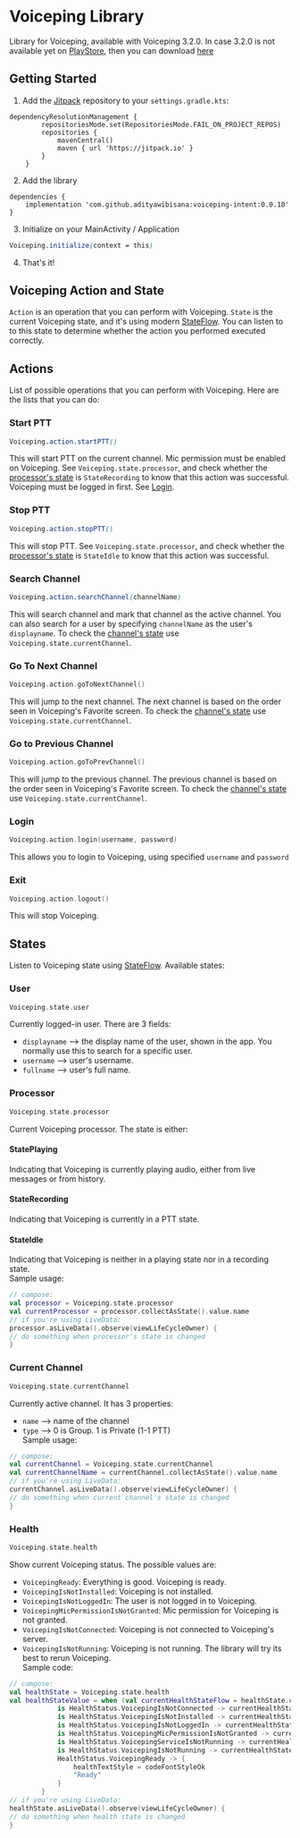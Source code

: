 


# Voiceping Library

Library for Voiceping, available with Voiceping 3.2.0. In case 3.2.0 is not available yet on [PlayStore](https://play.google.com/store/apps/details?id=com.media2359.voiceping.store), then you can download [here](https://drive.google.com/file/d/1pqhHLhSrxO0xpVa4-2LEfsCbdEezEi10/view?usp=drive_link)

## Getting Started
1. Add the [Jitpack](https://jitpack.io/#adityawibisana/voiceping-intent) repository to your `settings.gradle.kts`: 
```
dependencyResolutionManagement {
		repositoriesMode.set(RepositoriesMode.FAIL_ON_PROJECT_REPOS)
		repositories {
			mavenCentral()
			maven { url 'https://jitpack.io' }
		}
	}
```
2. Add the library
```
dependencies {
	implementation 'com.github.adityawibisana:voiceping-intent:0.0.10'
}
```
3. Initialize on your MainActivity / Application
```css
Voiceping.initialize(context = this)
```
4. That's it!

## Voiceping Action and State
`Action` is an operation that you can perform with Voiceping. `State` is the current Voiceping state, and it's using modern [StateFlow](https://developer.android.com/kotlin/flow/stateflow-and-sharedflow#stateflow). You can listen to to this state to determine whether the action you performed executed correctly.

## Actions
List of possible operations that you can perform with Voiceping. Here are the lists that you can do:

### Start PTT
```css
Voiceping.action.startPTT()
```  
This will start PTT on the current channel. Mic permission must be enabled on Voiceping. See `Voiceping.state.processor`, and check whether the [processor's state](https://github.com/adityawibisana/voiceping-intent#processor) is `StateRecording` to know that this action was successful. Voiceping must be logged in first. See [Login](https://github.com/adityawibisana/voiceping-intent#login).

### Stop PTT
```css
Voiceping.action.stopPTT()
```  
This will stop PTT.  See `Voiceping.state.processor`, and check whether the [processor's state](https://github.com/adityawibisana/voiceping-intent#processor) is `StateIdle` to know that this action was successful.

### Search Channel
```css
Voiceping.action.searchChannel(channelName)
```  
This will search channel and mark that channel as the active channel. You can also search for a user by specifying `channelName` as the user's `displayname`. To check the [channel's state](https://github.com/adityawibisana/voiceping-intent#currentchannel) use `Voiceping.state.currentChannel`.

### Go To Next Channel
```kotlin
Voiceping.action.goToNextChannel()
```  
This will jump to the next channel. The next channel is based on the order seen in Voiceping's Favorite screen. To check the [channel's state](https://github.com/adityawibisana/voiceping-intent#currentchannel) use `Voiceping.state.currentChannel`.

### Go to Previous Channel
```kotlin
Voiceping.action.goToPrevChannel()
```  
This will jump to the previous channel. The previous channel is based on the order seen in Voiceping's Favorite screen. To check the [channel's state](https://github.com/adityawibisana/voiceping-intent#currentchannel) use `Voiceping.state.currentChannel`.

### Login
```kotlin
Voiceping.action.login(username, password)
```  
This allows you to login to Voiceping, using specified `username` and `password`

### Exit
```kotlin
Voiceping.action.logout()
```  
This will stop Voiceping. 

## States
Listen to Voiceping state using [StateFlow](https://developer.android.com/kotlin/flow/stateflow-and-sharedflow#stateflow). Available states:

### User
```kotlin
Voiceping.state.user
```
Currently logged-in user. There are 3 fields:
- `displayname` --> the display name of the user, shown in the app. You normally use this to search for a specific user.
- `username` --> user's username.
- `fullname` --> user's full name.
 
### Processor
```kotlin
Voiceping.state.processor
```  
Current Voiceping processor. The state is either:
#### StatePlaying 
Indicating that Voiceping is currently playing audio, either from live messages or from history.
#### StateRecording
Indicating that Voiceping is currently in a PTT state.
#### StateIdle
Indicating that Voiceping is neither in a playing state nor in a recording state. 
<br/>Sample usage:
```kotlin
// compose:
val processor = Voiceping.state.processor
val currentProcessor = processor.collectAsState().value.name
// if you're using LiveData:
processor.asLiveData().observe(viewLifeCycleOwner) {
// do something	when processor's state is changed
}
```

### Current Channel
```kotlin
Voiceping.state.currentChannel
```  
Currently active channel.  It has 3 properties:
- `name` --> name of the channel
- `type` --> 0 is Group. 1 is Private (1-1 PTT)
<br/>Sample usage:
```kotlin
// compose:
val currentChannel = Voiceping.state.currentChannel
val currentChannelName = currentChannel.collectAsState().value.name
// if you're using LiveData:
currentChannel.asLiveData().observe(viewLifeCycleOwner) {
// do something	when current channel's state is changed
}
```

### Health
```kotlin
Voiceping.state.health
```
Show current Voiceping status. The possible values are:
- `VoicepingReady`: Everything is good. Voiceping is ready.
- `VoicepingIsNotInstalled`: Voiceping is not installed.
- `VoicepingIsNotLoggedIn`: The user is not logged in to Voiceping.
- `VoicepingMicPermissionIsNotGranted`: Mic permission for Voiceping is not granted.
- `VoicepingIsNotConnected`: Voiceping is not connected to Voiceping's server.
- `VoicepingIsNotRunning`: Voiceping is not running. The library will try its best to rerun Voiceping.
<br/>Sample code:
```kotlin
// compose:
val healthState = Voiceping.state.health
val healthStateValue = when (val currentHealthStateFlow = healthState.collectAsState().value) {
            is HealthStatus.VoicepingIsNotConnected -> currentHealthStateFlow.message
            is HealthStatus.VoicepingIsNotInstalled -> currentHealthStateFlow.message
            is HealthStatus.VoicepingIsNotLoggedIn -> currentHealthStateFlow.message
            is HealthStatus.VoicepingMicPermissionIsNotGranted -> currentHealthStateFlow.message
            is HealthStatus.VoicepingServiceIsNotRunning -> currentHealthStateFlow.message
            is HealthStatus.VoicepingIsNotRunning -> currentHealthStateFlow.message
            HealthStatus.VoicepingReady -> {
                healthTextStyle = codeFontStyleOk
                "Ready"
            }
        }
// if you're using LiveData:
healthState.asLiveData().observe(viewLifeCycleOwner) {
// do something when health state is changed
}
```

